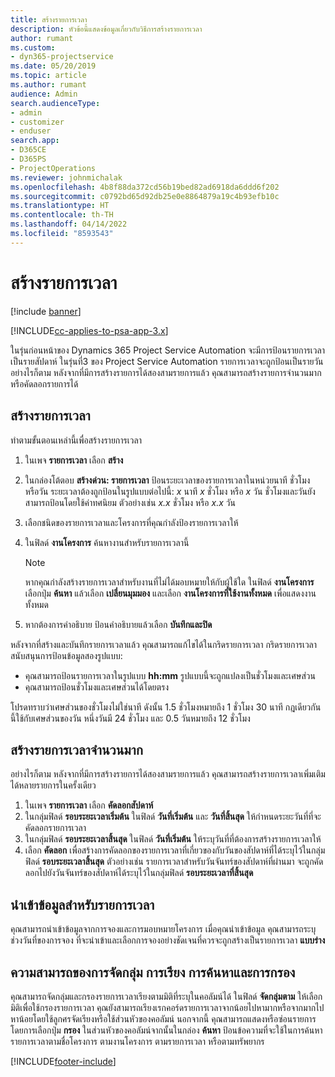 ```yaml
---
title: สร้างรายการเวลา
description: หัวข้อนี้แสดงข้อมูลเกี่ยวกับวิธีการสร้างรายการเวลา
author: rumant
ms.custom:
- dyn365-projectservice
ms.date: 05/20/2019
ms.topic: article
ms.author: rumant
audience: Admin
search.audienceType:
- admin
- customizer
- enduser
search.app:
- D365CE
- D365PS
- ProjectOperations
ms.reviewer: johnmichalak
ms.openlocfilehash: 4b8f88da372cd56b19bed82ad6918da6ddd6f202
ms.sourcegitcommit: c0792bd65d92db25e0e8864879a19c4b93efb10c
ms.translationtype: HT
ms.contentlocale: th-TH
ms.lasthandoff: 04/14/2022
ms.locfileid: "8593543"
---
```

# <a name="create-time-entries"></a>สร้างรายการเวลา

[!include [banner](../includes/psa-now-project-operations.md)]

[!INCLUDE[cc-applies-to-psa-app-3.x](../includes/cc-applies-to-psa-app-3x.md)]

ในรุ่นก่อนหน้าของ Dynamics 365 Project Service Automation จะมีการป้อนรายการเวลาเป็นรายสัปดาห์ ในรุ่นที่3 ของ Project Service Automation รายการเวลาจะถูกป้อนเป็นรายวัน อย่างไรก็ตาม หลังจากที่มีการสร้างรายการได้สองสามรายการแล้ว คุณสามารถสร้างรายการจำนวนมากหรือคัดลอกรายการได้

## <a name="create-a-time-entry"></a>สร้างรายการเวลา

ทำตามขั้นตอนเหล่านี้เพื่อสร้างรายการเวลา

1. ในเพจ **รายการเวลา** เลือก **สร้าง**
2. ในกล่องโต้ตอบ **สร้างด่วน: รายการเวลา** ป้อนระยะเวลาของรายการเวลาในหน่วยนาที ชั่วโมง หรือวัน ระยะเวลาต้องถูกป้อนในรูปแบบต่อไปนี้: *x* นาที *x* ชั่วโมง หรือ *x* วัน ชั่วโมงและวันยังสามารถป้อนโดยใช้ค่าทศนิยม ตัวอย่างเช่น *x.x* ชั่วโมง หรือ *x.x* วัน
3. เลือกชนิดของรายการเวลาและโครงการที่คุณกำลังป้องรายการเวลาให้
4. ในฟิลด์ **งานโครงการ** ค้นหางานสำหรับรายการเวลานี้

    > [!NOTE]
    > หากคุณกำลังสร้างรายการเวลาสำหรับงานที่ไม่ได้มอบหมายให้กับผู้ใช้ใด ในฟิลด์ **งานโครงการ** เลือกปุ่ม **ค้นหา** แล้วเลือก **เปลี่ยนมุมมอง** และเลือก **งานโครงการที่ใช้งานทั้งหมด** เพื่อแสดงงานทั้งหมด

5. หากต้องการคำอธิบาย ป้อนคำอธิบายแล้วเลือก **บันทึกและปิด**

หลังจากที่สร้างและบันทึกรายการเวลาแล้ว คุณสามารถแก้ไขได้ในกริดรายการเวลา กริดรายการเวลาสนับสนุนการป้อนข้อมูลสองรูปแบบ:

- คุณสามารถป้อนรายการเวลาในรูปแบบ **hh:mm** รูปแบบนี้จะถูกแปลงเป็นชั่วโมงและเศษส่วน
- คุณสามารถป้อนชั่วโมงและเศษส่วนได้โดยตรง

โปรดทราบว่าเศษส่วนของชั่วโมงไม่ใช่นาที ดังนั้น 1.5 ชั่วโมงหมายถึง 1 ชั่วโมง 30 นาที กฎเดียวกันนี้ใช้กับเศษส่วนของวัน หนึ่งวันมี 24 ชั่วโมง และ 0.5 วันหมายถึง 12 ชั่วโมง

## <a name="bulk-create-time-entries"></a>สร้างรายการเวลาจำนวนมาก

อย่างไรก็ตาม หลังจากที่มีการสร้างรายการได้สองสามรายการแล้ว คุณสามารถสร้างรายการเวลาเพิ่มเติมได้หลายรายการในครั้งเดียว

1. ในเพจ **รายการเวลา** เลือก **คัดลอกสัปดาห์**
2. ในกลุ่มฟิลด์ **รอบระยะเวลาเริ่มต้น** ในฟิลด์ **วันที่เริ่มต้น** และ **วันที่สิ้นสุด** ให้กำหนดระยะวันที่ที่จะคัดลอกรายการเวลา
3. ในกลุ่มฟิลด์ **รอบระยะเวลาสิ้นสุด** ในฟิลด์ **วันที่เริ่มต้น** ให้ระบุวันที่ที่ต้องการสร้างรายการเวลาให้
4. เลือก **คัดลอก** เพื่อสร้างการคัดลอกของรายการเวลาที่เกี่ยวของกับวันของสัปดาห์ที่ได้ระบุไว้ในกลุ่มฟิลด์ **รอบระยะเวลาสิ้นสุด** ตัวอย่างเช่น รายการเวลาสำหรับวันจันทร์ของสัปดาห์ที่ผ่านมา จะถูกคัดลอกไปยังวันจันทร์ของสัปดาห์ได้ระบุไว้ในกลุ่มฟิลด์ **รอบระยะเวลาที่สิ้นสุด**

## <a name="import-data-for-time-entries"></a>นำเข้าข้อมูลสำหรับรายการเวลา

คุณสามารถนำเข้าข้อมูลจากการจองและการมอบหมายโครงการ เมื่อคุณนำเข้าข้อมูล คุณสามารถระบุช่วงวันที่ของการจอง ที่จะนำเข้าและเลือกการจองอย่างชัดเจนที่ควรจะถูกสร้างเป็นรายการเวลา **แบบร่าง**

## <a name="group-by-sort-search-and-filter-capabilities"></a>ความสามารถของการจัดกลุ่ม การเรียง การค้นหาและการกรอง

คุณสามารถจัดกลุ่มและกรองรายการเวลาเรียงตามมิติที่ระบุในคอลัมน์ได้ ในฟิลด์ **จัดกลุ่มตาม** ให้เลือกมิติเพื่อใช้กรองรายการเวลา คุณยังสามารถเรียงเรกคอร์ดรายการเวลาจากน้อยไปหามากหรือจากมากไปหาน้อยโดยใช้ลูกศรจัดเรียงหรือใช้ส่วนหัวของคอลัมน์ นอกจากนี้ คุณสามารถแสดงหรือซ่อนรายการโดยการเลือกปุ่ม **กรอง** ในส่วนหัวของคอลัมน์จากนั้นในกล่อง **ค้นหา** ป้อนข้อความที่จะใช้ในการค้นหารายการเวลาตามชื่อโครงการ ตามงานโครงการ ตามรายการเวลา หรือตามทรัพยากร


[!INCLUDE[footer-include](../includes/footer-banner.md)]
